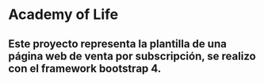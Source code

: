 # Academy of Life

## Este proyecto representa la plantilla de una página web de venta por subscripción, se realizo con el framework bootstrap 4.